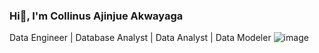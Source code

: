 ### Hi👋, I'm Collinus Ajinjue Akwayaga
Data Engineer | Database Analyst | Data Analyst | Data Modeler
![image](https://github.com/ajinjue/ajinjue/assets/100845693/2e8bd2ac-536c-470e-894c-d287c8c494e2)


<!--
**ajinjue/ajinjue** is a ✨ _special_ ✨ repository because its `README.md` (this file) appears on your GitHub profile.

Here are some ideas to get you started:

- 🔭 I’m currently working on ...
- 🌱 I’m currently learning ...
- 👯 I’m looking to collaborate on ...
- 🤔 I’m looking for help with ...
- 💬 Ask me about ...
- 📫 How to reach me: ...
- 😄 Pronouns: ...
- ⚡ Fun fact: ...
-->
